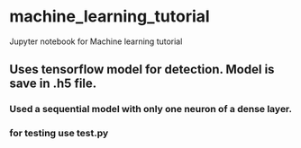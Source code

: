 # machine_learning_tutorial
Jupyter notebook for Machine learning tutorial


## Uses tensorflow model for detection. Model is save in .h5 file.

### Used a sequential model with only one neuron of a dense layer.

### for testing use test.py
